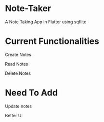 # Note-Taker

A Note Taking App in Flutter using sqflite

# Current Functionalities
Create Notes

Read Notes

Delete Notes

# Need To Add


Update notes

Better UI
